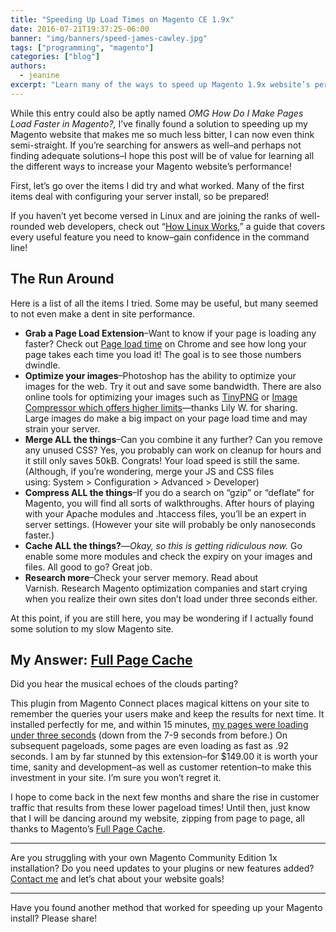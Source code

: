 ```yaml
---
title: "Speeding Up Load Times on Magento CE 1.9x"
date: 2016-07-21T19:37:25-06:00
banner: "img/banners/speed-james-cawley.jpg"
tags: ["programming", "magento"]
categories: ["blog"]
authors:
  - jeanine
excerpt: "Learn many of the ways to speed up Magento 1.9x website’s performance!"
---
```

 

While this entry could also be aptly named _OMG How Do I Make Pages Load Faster in Magento?,_ I’ve finally found a solution to speeding up my Magento website that makes me so much less bitter, I can now even think semi-straight. If you’re searching for answers as well–and perhaps not finding adequate solutions–I hope this post will be of value for learning all the different ways to increase your Magento website’s performance!

First, let’s go over the items I did try and what worked. Many of the first items deal with configuring your server install, so be prepared!

If you haven’t yet become versed in Linux and are joining the ranks of well-rounded web developers, check out “[How Linux Works](https://www.amazon.com/dp/1593275676/ref=as_li_ss_tl?pf_rd_p=1944687562&pf_rd_s=lpo-top-stripe-1&pf_rd_t=201&pf_rd_i=0470467010&pf_rd_m=ATVPDKIKX0DER&pf_rd_r=TQF8G6DYXPW9JW1004DV&linkCode=ll1&tag=satinflamedes-20&linkId=a05e6d75dd2a0666c1a3f3a2017034c0),” a guide that covers every useful feature you need to know–gain confidence in the command line!

## The Run Around

Here is a list of all the items I tried. Some may be useful, but many seemed to not even make a dent in site performance.

*   **Grab a Page Load Extension**–Want to know if your page is loading any faster? Check out [Page load time](https://chrome.google.com/webstore/detail/page-load-time/fploionmjgeclbkemipmkogoaohcdbig?hl=en) on Chrome and see how long your page takes each time you load it! The goal is to see those numbers dwindle.
*   **Optimize your images**–Photoshop has the ability to optimize your images for the web. Try it out and save some bandwidth. There are also online tools for optimizing your images such as [TinyPNG](https://tinypng.com/) or [Image Compressor which offers higher limits](https://www.websiteplanet.com/webtools/imagecompressor/)—thanks Lily W. for sharing. Large images do make a big impact on your page load time and may strain your server.
*   **Merge ALL the things**–Can you combine it any further? Can you remove any unused CSS? Yes, you probably can work on cleanup for hours and it still only saves 50kB. Congrats! Your load speed is still the same. (Although, if you’re wondering, merge your JS and CSS files using: System > Configuration > Advanced > Developer)
*   **Compress ALL the things**–If you do a search on “gzip” or “deflate” for Magento, you will find all sorts of walkthroughs. After hours of playing with your Apache modules and .htaccess files, you’ll be an expert in server settings. (However your site will probably be only nanoseconds faster.)
*   **Cache ALL the things?**—_Okay, so this is getting ridiculous now._ Go enable some more modules and check the expiry on your images and files. All good to go? Great job.
*   **Research more**–Check your server memory. Read about Varnish. Research Magento optimization companies and start crying when you realize their own sites don’t load under three seconds either.

At this point, if you are still here, you may be wondering if I actually found some solution to my slow Magento site.

## My Answer: [Full Page Cache](https://mirasvit.com/magento-extensions/full-page-cache.html)

Did you hear the musical echoes of the clouds parting?

This plugin from Magento Connect places magical kittens on your site to remember the queries your users make and keep the results for next time. It installed perfectly for me, and within 15 minutes, [my pages were loading under three seconds](http://optechusa.com/) (down from the 7-9 seconds from before.) On subsequent pageloads, some pages are even loading as fast as .92 seconds. I am by far stunned by this extension–for $149.00 it is worth your time, sanity and development–as well as customer retention–to make this investment in your site. I’m sure you won’t regret it.

I hope to come back in the next few months and share the rise in customer traffic that results from these lower pageload times! Until then, just know that I will be dancing around my website, zipping from page to page, all thanks to Magento’s [Full Page Cache](https://mirasvit.com/magento-extensions/full-page-cache.html).

* * *

Are you struggling with your own Magento Community Edition 1x installation? Do you need updates to your plugins or new features added? [Contact me](/contact/) and let’s chat about your website goals!

* * *

Have you found another method that worked for speeding up your Magento install? Please share!
 